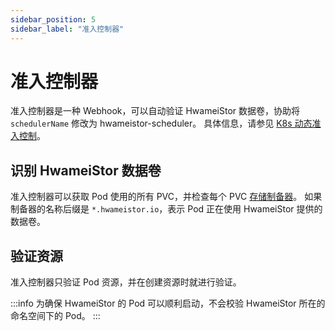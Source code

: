 ```yaml
---
sidebar_position: 5
sidebar_label: "准入控制器"
---
```


# 准入控制器

准入控制器是一种 Webhook，可以自动验证 HwameiStor 数据卷，协助将 `schedulerName` 修改为 hwameistor-scheduler。
具体信息，请参见 [K8s 动态准入控制](https://kubernetes.io/zh-cn/docs/reference/access-authn-authz/extensible-admission-controllers/)。

## 识别 HwameiStor 数据卷

准入控制器可以获取 Pod 使用的所有 PVC，并检查每个 PVC
[存储制备器](https://kubernetes.io/zh-cn/docs/concepts/storage/storage-classes/#provisioner)。
如果制备器的名称后缀是 `*.hwameistor.io`，表示 Pod 正在使用 HwameiStor 提供的数据卷。

## 验证资源

准入控制器只验证 Pod 资源，并在创建资源时就进行验证。

:::info
为确保 HwameiStor 的 Pod 可以顺利启动，不会校验 HwameiStor 所在的命名空间下的 Pod。
:::
